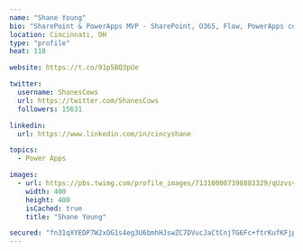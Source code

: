 ```yaml
---
name: "Shane Young"
bio: "SharePoint & PowerApps MVP - SharePoint, O365, Flow, PowerApps consulting? @PowerApps911 | Pure Snark? You found it."
location: Cincinnati, OH
type: "profile"
heat: 118

website: https://t.co/91p5BQ3pUe

twitter:
  username: ShanesCows
  url: https://twitter.com/ShanesCows
  followers: 15631

linkedin:
  url: https://www.linkedin.com/in/cincyshane

topics:
  - Power Apps

images:
  - url: https://pbs.twimg.com/profile_images/713100007398883329/qUzvsvQ3_400x400.jpg
    width: 400
    height: 400
    isCached: true
    title: "Shane Young"

secured: "fn31qXYEDP7W2xOG1s4eg3U6bmhHJswZC7DVucJaCtCnjTG6Fc+ftrKufKFjpAqISSWzNtFn3uVe4mZA6u5bp3FAPFY7uaukUt1qpdf9snYS4b6RS8zHHRIUw2GAHRtyoYYmhKCm7zE+dl/7C7PCOd2H4jAMnSxIbOWYsxvPFKtzImx17XrD9P8W35C3nqcDmjmsyYznqack8e3QZZq4+x2c8QeciEHhfj++W1evhb2/rMmAiezX53QCCm/M9i0R4nAamgG2rXEFliPKMMQy0NTNgjJkN1Ivk0B4KK5gRQiKcsqIE6GyBMCp+4GEbTaFJTItwYA+Vvqv3IatKVbx7lyeoxReif+1HATTa7QzsKX+a0MDHxIV/mXJpwwCDrBUBTZMrdhJVYBOt+pPpe3HP7Ofjngv/DDBkBdVhGrABJU=;hJb0fqk6SBpb1dYKSG6AwA=="
---
```


